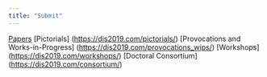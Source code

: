 ```yaml
---
title: "Submit"
---
```

[Papers](https://dis2019.com/papers/)
[Pictorials] (https://dis2019.com/pictorials/)
[Provocations and Works-in-Progress] (https://dis2019.com/provocations_wips/)
[Workshops] (https://dis2019.com/workshops/)
[Doctoral Consortium] (https://dis2019.com/consortium/)
